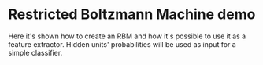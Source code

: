 # Restricted Boltzmann Machine demo
Here it's shown how to create an RBM and how it's possible to use it as a feature extractor. Hidden units' probabilities will be used as input for a simple classifier.

